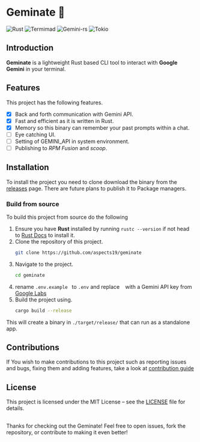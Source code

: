 # Geminate 🌱
![Rust](https://img.shields.io/badge/Rust-v1.76.0-orange?style=flat&logo=rust&logoColor=white)
![Termimad](https://img.shields.io/badge/Termimad-v0.31.2-blue?style=flat&logo=terminal&logoColor=white)
![Gemini-rs](https://img.shields.io/badge/Gemini--rs-v0.4.2-purple?style=flat&logo=google-gemini&logoColor=white)
![Tokio](https://img.shields.io/badge/Tokio-v1.43.0-red?style=flat&logo=lightning&logoColor=white)

## Introduction 

**Geminate** is a lightweight Rust based CLI tool to interact with **Google Gemini** in your terminal. 

## Features
This project has the following features.

- [x] Back and forth communication with Gemini API.
- [x] Fast and efficient as it is written in Rust.
- [x] Memory so this binary can remember your past prompts within a chat.
- [ ] Eye catching UI.
- [ ] Setting of GEMINI_API in system environment.
- [ ] Publishing to *RPM Fusion* and *scoop*.

## Installation 

To install the project you need to clone download the binary from the [releases](https://github.com/aspects19/geminate/releases/tag/bin) page.
There are future plans to publish it to Package managers.

### Build from source

To build this project from source do the following
1. Ensure you have **Rust** installed by running `rustc --version` if not head to [Rust Docs](https://www.rust-lang.org/tools/install) to install it.
2. Clone the repository of this project.
    ``` sh
    git clone https://github.com/aspects19/geminate
    ```
3. Navigate to the project.
    ``` sh
    cd geminate
    ```
4. rename `.env.example ` to ` .env ` and replace ` ` with a Gemini API key from [Google Labs](https://aistudio.google.com/apikey)
5. Build the project using.
    ``` sh
    cargo build --release
    ```

This will create a binary in `./target/release/` that can run as a standalone app.

## Contributions

If You wish to make contributions to this project such as reporting issues and bugs, fixing them and adding features, take a look at [contribution guide](https://github.com/aspects19/geminate/blob/main/CONTRIBUTING.md)

## License

This project is licensed under the MIT License – see the [LICENSE](https://github.com/aspects19/geminate/blob/main/LICENSE) file for details.

##

Thanks for checking out the Geminate! Feel free to open issues, fork the repository, or contribute to making it even better!
